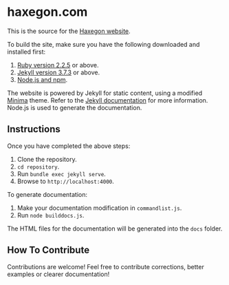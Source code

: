# haxegon.com

This is the source for the [Haxegon website](http://www.haxegon.com).

To build the site, make sure you have the following downloaded and installed first:

1. [Ruby version 2.2.5](https://www.ruby-lang.org/en/news/2016/04/26/ruby-2-2-5-released) or above.
2. [Jekyll version 3.7.3](https://jekyllrb.com) or above.
3. [Node.js and npm](https://nodejs.org).

The website is powered by Jekyll for static content, using a modified [Minima](https://github.com/jekyll/minima) theme. Refer to the [Jekyll documentation](https://jekyllrb.com/docs/home) for more information. Node.js is used to generate the documentation.

## Instructions

Once you have completed the above steps:

1. Clone the repository.
2. `cd repository`.
3. Run `bundle exec jekyll serve`.
4. Browse to `http://localhost:4000`.

To generate documentation:

1. Make your documentation modification in `commandlist.js`.
2. Run `node builddocs.js`.

The HTML files for the documentation will be generated into the `docs` folder.

## How To Contribute

Contributions are welcome! Feel free to contribute corrections, better examples or clearer documentation!
